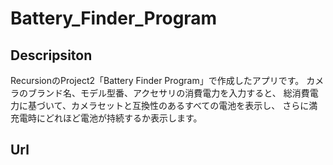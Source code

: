 # Battery_Finder_Program

## Descripsiton
RecursionのProject2「Battery Finder Program」で作成したアプリです。
カメラのブランド名、モデル型番、アクセサリの消費電力を入力すると、
総消費電力に基づいて、カメラセットと互換性のあるすべての電池を表示し、
さらに満充電時にどれほど電池が持続するか表示します。

## Url


